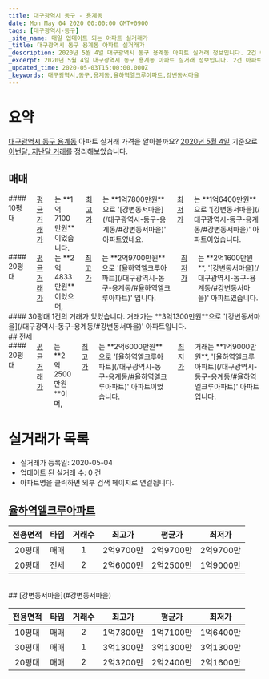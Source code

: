 ```yaml
---
title: 대구광역시 동구 - 용계동
date: Mon May 04 2020 00:00:00 GMT+0900
tags: [대구광역시-동구]
_site_name: 매일 업데이트 되는 아파트 실거래가
_title: 대구광역시 동구 용계동 아파트 실거래가
_description: 2020년 5월 4일 대구광역시 동구 용계동 아파트 실거래 정보입니다. 2건 아파트 정보가 있습니다.
_excerpt: 2020년 5월 4일 대구광역시 동구 용계동 아파트 실거래 정보입니다. 2건 아파트 정보가 있습니다.
_updated_time: 2020-05-03T15:00:00.000Z
_keywords: 대구광역시,동구,용계동,율하역엘크루아파트,강변동서마을
---
```





# 요약
<ins>대구광역시 동구 용계동</ins> 아파트 실거래 가격을 알아볼까요? <ins>2020년 5월 4일</ins> 기준으로 <ins>이번달, 지난달 거래</ins>를 정리해보았습니다.

## 매매
<div class="container">
<div class="six columns" markdown="1">
#### 10평대
<ins>평균 거래가</ins>는 **1억7100만원**이었습니다. <ins>최고가</ins>는 **1억7800만원**으로 '[강변동서마을](/대구광역시-동구-용계동/#강변동서마을)' 아파트였네요. <ins>최저가</ins>는 **1억6400만원**으로 '[강변동서마을](/대구광역시-동구-용계동/#강변동서마을)' 아파트이었습니다.
</div>
<div class="six columns" markdown="1">
#### 20평대
<ins>평균 거래가</ins>는 **2억4833만원**이었으며, <ins>최고가</ins>는 **2억9700만원**으로 '[율하역엘크루아파트](/대구광역시-동구-용계동/#율하역엘크루아파트)' 입니다. <ins>최저가</ins>는 **2억1600만원**, '[강변동서마을](/대구광역시-동구-용계동/#강변동서마을)' 아파트였습니다.
</div>
</div>
<div class="container">
<div class="twelve columns" markdown="1">
#### 30평대
1건의 거래가 있었습니다. 거래가는 **3억1300만원**으로 '[강변동서마을](/대구광역시-동구-용계동/#강변동서마을)' 아파트입니다.
</div>
</div>
## 전세
<div class="container">
<div class="twelve columns" markdown="1">
#### 20평대
<ins>평균 거래가</ins>는 **2억2500만원**이며, <ins>최고가</ins>는 **2억6000만원**으로 '[율하역엘크루아파트](/대구광역시-동구-용계동/#율하역엘크루아파트)' 아파트이었습니다. <ins>최저가</ins> 거래는 **1억9000만원**, '[율하역엘크루아파트](/대구광역시-동구-용계동/#율하역엘크루아파트)' 아파트입니다.
</div>
</div>



# 실거래가 목록
- 실거래가 등록일: 2020-05-04
- 업데이트 된 실거래 수: 0 건
- 아파트명을 클릭하면 외부 검색 페이지로 연결됩니다.

## [율하역엘크루아파트](#율하역엘크루아파트)

|전용면적|타입|거래수|최고가|평균가|최저가|
|:---:|:---:|:---:|:---:|:---:|:---:|
|20평대|<span class="deal-type-1">매매</span>|1|2억9700만|2억9700만|2억9700만|
|20평대|<span class="deal-type-2">전세</span>|2|2억6000만|2억2500만|1억9000만|

<br/>
## [강변동서마을](#강변동서마을)

|전용면적|타입|거래수|최고가|평균가|최저가|
|:---:|:---:|:---:|:---:|:---:|:---:|
|10평대|<span class="deal-type-1">매매</span>|2|1억7800만|1억7100만|1억6400만|
|30평대|<span class="deal-type-1">매매</span>|1|3억1300만|3억1300만|3억1300만|
|20평대|<span class="deal-type-1">매매</span>|2|2억3200만|2억2400만|2억1600만|

<br/>



